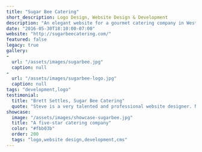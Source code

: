```yaml
---
title: "Sugar Bee Catering"
short_description: Logo Design, Website Design & Development
description: "An elegant website for a gourmet catering company in Westchester, NY. This project involved the design and development of the website, in addition to a new logo."
date: "2016-05-30T18:10:00-07:00"
website: "http://sugarbeecatering.com/"
featured: false
legacy: true
gallery:
-
  url: "/assets/images/sugarbee.jpg"
  caption: null
-
  url: "/assets/images/sugarbee-logo.jpg"
  caption: null
tags: "development,logo"
testimonial:
  title: "Brett Settles, Sugar Bee Catering"
  quote: "Steve is a very talented and professional website designer. Not only was Steve easy to work with, but he is very passionate about what he does and was very excited to run with our ideas. Steve always responded as soon as possible and went out of his way to meet last minute deadlines. I would recommend him for any web design job and plan on using him for our future needs."
showcase:
  image: "/assets/images/showcase-sugarbee.jpg"
  title: "A five-star catering company"
  color: "#fbb03b"
  order: 200
  tags: "logo,website design,development,cms"
---
```

